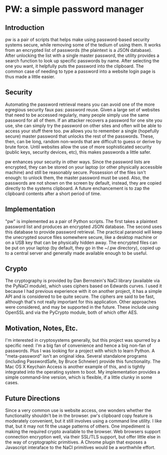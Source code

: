 # PW: a simple password manager

## Introduction
pw is a pair of scripts that helps make using password-based security systems secure, while removing some of the tedium of using them. It  works from an encrypted list of passwords (the plaintext is a JSON database). After unlocking the list with a single master password, the utility provides a search function to look up specific passwords by name. After selecting the one you want, it helpfully puts the password into the clipboard. The common case of needing to type a password into a website login page is thus made a little easier. 

## Security
Automating the password retrieval means you can avoid one of the more egregious
security faux pas: password reuse. Given a large set of websites that need to be accessed regularly, many people simply use the same password for all of them.
If an attacker recovers a password for one site you use, she can simply try the password on other sites and often will be able to access your stuff there too. pw allows you to remember a single (hopefully secure) master password that unlocks the rest of the passwords. These, then, can be long, random non-words that are difficult to guess or derive by brute force. Until websites allow the use of more sophisticated security (public keys, security devices, etc), this makes passwords a little safer.

pw enhances your security in other ways. Since the password lists are encrypted, they can be stored on your laptop (or other physically accessible machine) and still be reasonably secure. Possession of the files isn't enough: to unlock them, the master password must be used. Also, the passwords are not shown on the screen by default, instead, they are copied directly to the systems clipboard. A future enchancement is to zap the clipboard contents after a short period of time.

## Implementation
"pw" is implemented as a pair of Python scripts. The first takes a plaintext password list and produces an encrypted JSON database. The second uses this database to provide password retrieval. The practical paranoid will keep the unecrypted source files somewhere secure, like a desktop machine or on a USB key that can be physically hidden away. The encrypted files can be put on your laptop (by default, they go in the ~/.pw directory), copied up to a central server and generally made available enough to be useful.

## Crypto
The cryptography is provided by Dan Bernstein's NaCl library (available via the PyNaCl module), which uses ciphers based on Edwards curves. I used it because I had previous experience with it on another project, it has a simple API and is considered to be quite secure. The ciphers are said to be fast, although that's not really important for this application. Other approaches were considered, and may be supported in the future. These include using OpenSSL and via the PyCrypto module, both of which offer AES.

## Motivation, Notes, Etc.
I'm interested in cryptosystems generally, but this project was spurred by a specific need: I'm a big fan of convenience and hence a big non-fan of passwords. Plus I was looking for a project with which to learn Python. A "meta-password" isn't an original idea. Several standalone programs (including PasswordSafe, by Bruce Schneier) provide this functionality. The Mac OS X Keychain Access is another example of this, and is tightly integrated into the operating system to boot. My implementation provides a simple command-line version, which is flexible, if a little clunky in some cases.

## Future Directions
Since a very common use is website access, one wonders whether the functionality shouldn't be in the browser. pw's clipboard copy feature is moderately convenient, but it still involves using a command line utility. I like that, but it may not fit the usage patterns of others. One impediment is making the required crypto available to the browser. Web browsers support connection encryption well, via their SSL/TLS support, but offer little else in the way of cryptographic primitives. A Chrome plugin that exposes a Javascript interaface to the NaCl primitives would be a worthwhile effort.
